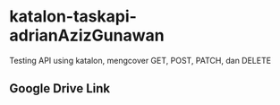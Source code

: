 # katalon-taskapi-adrianAzizGunawan

Testing API using katalon, mengcover GET, POST, PATCH, dan DELETE

## Google Drive Link

